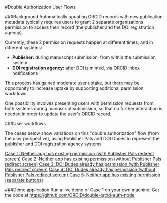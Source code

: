 #Double Authorization User Flows

###Background
Automatically updating ORCID records with new publication metadata typically requires users to grant 2 separate organizations permission to access their record (the publisher and the DOI registration agency).

Currently, these 2 permission requests happen at different times, and in different systems:

- **Publisher:** during manuscript submission, from within the submission system
- **DOI registration agency:** after DOI is minted, via ORCID inbox notifications 

This process has gained moderate user uptake, but there may be opportunity to increase uptake by supporting additional permission workflows. 

One possibility involves presenting users with permission requests from both systems during manuscript submission, so that no further interaction is needed in order to update the user's ORCID record. 

###User workflows

The cases below show variations on this "double authorization" flow (from the user perspective), using Publisher Pals and DOI Dudes to represent the publisher and DOI registration agency systems. 

[Case 1: Neither app has existing permission (with Publisher Pals redirect screen)](case_01.md)
[Case 2: Neither app has existing permission (without Publisher Pals redirect screen)](case_02.md)
[Case 3: DOI Dudes already has permission (with Publisher Pals redirect screen)](case_03.md)
[Case 4: DOI Dudes already has permission (without Publisher Pals redirect screen)](case_04.md)
[Case 5: Neither app has existing permission (separate buttons)](case_05.md)

###Demo application
Run a live demo of Case 1 on your own machine! Get the code at https://github.com/ORCID/double-orcid-auth-node


